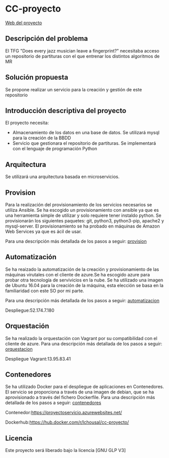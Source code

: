 # CC-proyecto

[Web del proyecto](https://lchousal.github.io/CC-proyecto/index)

## Descripción del problema

  El TFG "Does every jazz musician leave a fingerprint?" necesitaba acceso un repositorio de partituras con el que entrenar los distintos algoritmos de MR

## Solución propuesta

  Se propone realizar un servicio para la creación y gestión de este repositorio

## Introducción descriptiva del proyecto

  El proyecto necesita:

  - Almacenamiento de los datos en una base de datos. Se utilizará mysql para la creación de la BBDD
  - Servicio que gestionara el repositorio de partituras. Se implementará con el lenguaje de programación Python

## Arquitectura

  Se utilizará una arquitectura basada en microservicios.

## Provision

  Para la realización del provisionamiento de los servicios necesarios se utiliza Ansible. Se ha escogido un provisionamiento con ansible ya que es una herramienta simple de utilizar y solo requiere tener instaldo python.
  Se provisionarán los siguientes paquetes: git, python3, python3-pip, apache2 y mysql-server.
  El provisionamiento se ha probado en máquinas de Amazon Web Services ya que es ácil de usar.

  Para una descripción más detallada de los pasos a seguir: [provision](https://github.com/lchousal/CC-proyecto/blob/gh-pages/provision.md)

## Automatización

  Se ha reaizado la automatización de la creación y provisionamiento de las máquinas virutales con el cliente de azure.Se ha escogido azure para probar otra tecnología de servivicios en la nube.
  Se ha utilizado una imagen de Ubuntu 16.04 para la creación de la máquina, esta elección se basa en la familiaridad con este SO por mi parte.

  Para una descripción más detallada de los pasos a seguir: [automatizacion](https://github.com/lchousal/CC-proyecto/blob/gh-pages/automatizacion.md)

  Despliegue:52.174.7.180


## Orquestación

  Se ha realizado la orquestación con Vagrant por su compatibilidad con el cliente de azure.
  Para una descripción más detallada de los pasos a seguir: [orquestacion](https://github.com/lchousal/CC-proyecto/blob/gh-pages/orquestacion.md)

  Despliegue Vagrant:13.95.83.41

## Contenedores

  Se ha utilizado Docker para el despliegue de aplicaciones en Contenedores. El servicio se proporciona a través de una imagen de debian, que se ha aprovisionado a través del fichero Dockerfile.
  Para una descripción más detallada de los pasos a seguir: [contenedores](https://github.com/lchousal/CC-proyecto/blob/gh-pages/contenedores.md)

  Contenedor:https://proyectoservicio.azurewebsites.net/

  Dockerhub:https://hub.docker.com/r/lchousal/cc-proyecto/


## Licencia

  Este proyecto será liberado bajo la licencia [GNU GLP V3]
